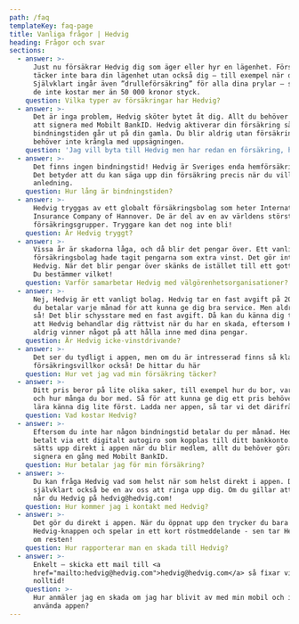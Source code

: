 ```yaml
---
path: /faq
templateKey: faq-page
title: Vanliga frågor | Hedvig
heading: Frågor och svar
sections:
  - answer: >-
      Just nu försäkrar Hedvig dig som äger eller hyr en lägenhet. Försäkringen
      täcker inte bara din lägenhet utan också dig – till exempel när du reser.
      Självklart ingår även ”drulleförsäkring” för alla dina prylar – så länge
      de inte kostar mer än 50 000 kronor styck.
    question: Vilka typer av försäkringar har Hedvig?
  - answer: >-
      Det är inga problem, Hedvig sköter bytet åt dig. Allt du behöver göra är
      att signera med Mobilt BankID. Hedvig aktiverar din försäkring så fort
      bindningstiden går ut på din gamla. Du blir aldrig utan försäkring och
      behöver inte krångla med uppsägningen.
    question: 'Jag vill byta till Hedvig men har redan en försäkring, hur gör jag?'
  - answer: >-
      Det finns ingen bindningstid! Hedvig är Sveriges enda hemförsäkring utan.
      Det betyder att du kan säga upp din försäkring precis när du vill, utan
      anledning.
    question: Hur lång är bindningstiden?
  - answer: >-
      Hedvig tryggas av ett globalt försäkrings­bolag som heter International
      Insurance Company of Hannover. De är del av en av världens största
      försäkringsgrupper. Tryggare kan det nog inte bli!
    question: Är Hedvig tryggt?
  - answer: >-
      Vissa år är skadorna låga, och då blir det pengar över. Ett vanligt
      försäkrings­bolag hade tagit pengarna som extra vinst. Det gör inte
      Hedvig. När det blir pengar över skänks de istället till ett gott ändamål.
      Du bestämmer vilket!
    question: Varför samarbetar Hedvig med välgörenhets­organisationer?
  - answer: >-
      Nej, Hedvig är ett vanligt bolag. Hedvig tar en fast avgift på 20% av det
      du betalar varje månad för att kunna ge dig bra service. Men aldrig mer än
      så! Det blir schysstare med en fast avgift. Då kan du känna dig trygg med
      att Hedvig behandlar dig rättvist när du har en skada, eftersom Hedvig
      aldrig vinner något på att hålla inne med dina pengar.
    question: Är Hedvig icke-vinstdrivande?
  - answer: >-
      Det ser du tydligt i appen, men om du är intresserad finns så klart hela
      försäkringsvillkor också! De hittar du här
    question: Hur vet jag vad min försäkring täcker?
  - answer: >-
      Ditt pris beror på lite olika saker, till exempel hur du bor, var du bor
      och hur många du bor med. Så för att kunna ge dig ett pris behöver Hedvig
      lära känna dig lite först. Ladda ner appen, så tar vi det därifrån!
    question: Vad kostar Hedvig?
  - answer: >-
      Eftersom du inte har någon bindningstid betalar du per månad. Hedvig tar
      betalt via ett digitalt autogiro som kopplas till ditt bankkonto. Det
      sätts upp direkt i appen när du blir medlem, allt du behöver göra är att
      signera en gång med Mobilt BankID.
    question: Hur betalar jag för min försäkring?
  - answer: >-
      Du kan fråga Hedvig vad som helst när som helst direkt i appen. Du kan
      självklart också be en av oss att ringa upp dig. Om du gillar att maila
      når du Hedvig på hedvig@hedvig.com!
    question: Hur kommer jag i kontakt med Hedvig?
  - answer: >-
      Det gör du direkt i appen. När du öppnat upp den trycker du bara på
      Hedvig-knappen och spelar in ett kort röstmeddelande - sen tar Hedvig hand
      om resten!
    question: Hur rapporterar man en skada till Hedvig?
  - answer: >-
      Enkelt – skicka ett mail till <a
      href="mailto:hedvig@hedvig.com">hedvig@hedvig.com</a> så fixar vi det på
      nolltid!
    question: >-
      Hur anmäler jag en skada om jag har blivit av med min mobil och inte kan
      använda appen?
---
```



